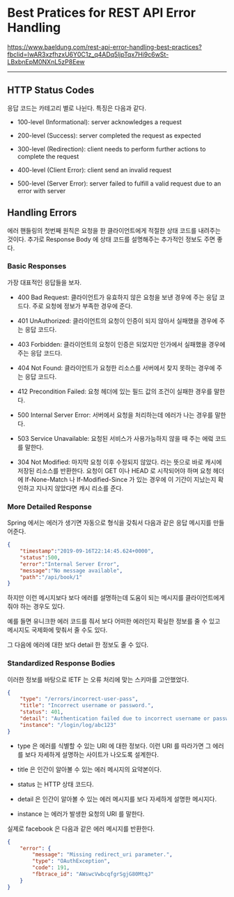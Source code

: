# Best Pratices for REST API Error Handling

https://www.baeldung.com/rest-api-error-handling-best-practices?fbclid=IwAR3xzfhzxU6Y0C1z_q4ADq5ljpTqx7Hi9c6wSt-LBxbnEpM0NXnL5zP8Eew

***

## HTTP Status Codes 

응답 코드는 카테고리 별로 나뉜다. 특징은 다음과 같다. 

- 100-level (Informational): server acknowledges a request 

- 200-level (Success): server completed the request as expected 

- 300-level (Redirection): client needs to perform further actions to complete the request 

- 400-level (Client Error): client send an invalid request

- 500-level (Server Error): server failed to fulfill a valid request due to an error with server 

## Handling Errors

에러 핸들링의 첫번째 원칙은 요청을 한 클라이언트에게 적절한 상태 코드를 내려주는 것이다. 추가로 Response Body 에 상태 코드를 설명해주는
추가적인 정보도 주면 좋다. 

### Basic Responses 

가장 대표적인 응답들을 보자. 

- 400 Bad Request: 클라이언트가 유효하지 않은 요청을 보낸 경우에 주는 응답 코드다. 주로 요청에 정보가 부족한 경우에 준다. 

- 401 UnAuthorized: 클라이언트의 요청이 인증이 되지 않아서 실패했을 경우에 주는 응답 코드다.

- 403 Forbidden: 클라이언트의 요청이 인증은 되었지만 인가에서 실패했을 경우에 주는 응답 코드다.

- 404 Not Found: 클라이언트가 요청한 리소스를 서버에서 찾지 못하는 경우에 주는 응답 코드다. 

- 412 Precondition Failed: 요청 헤더에 있는 필드 값의 조건이 실패한 경우를 말한다. 

- 500 Internal Server Error: 서버에서 요청을 처리하는데 에러가 나는 경우를 말한다. 

- 503 Service Unavailable: 요청된 서비스가 사용가능하지 않을 때 주는 에렄 코드를 말한다.

- 304 Not Modified: 마지막 요청 이후 수정되지 않았다. 라는 뜻으로 바로 캐시에 저장된 리소스를 반환한다. 
요청이 GET 이나 HEAD 로 시작되어야 하며 요청 헤더에 If-None-Match 나 If-Modified-Since 가 있는 경우에 이 기간이 지났는지 확인하고
지나지 않았다면 캐시 리소를 준다. 


### More Detailed Response

Spring 에서는 에러가 생기면 자동으로 형식을 갖춰서 다음과 같은 응답 메시지를 만들어준다.

```json
{
    "timestamp":"2019-09-16T22:14:45.624+0000",
    "status":500,
    "error":"Internal Server Error",
    "message":"No message available",
    "path":"/api/book/1"
}
```

하지만 이런 메시지보다 보다 에러를 설명하는데 도움이 되는 메시지를 클라이언트에게 줘야 하는 경우도 있다. 

예를 들면 유니크한 에러 코드를 줘서 보다 어떠한 에러인지 확실한 정보를 줄 수 있고 메시지도 국제화에 맞춰서 줄 수도 있다. 

그 다음에 에러에 대한 보다 detail 한 정보도 줄 수 있다.  

### Standardized Response Bodies

이러한 정보를 바탕으로 IETF 는 오류 처리에 맞는 스키마를 고안했었다. 

```json
{
    "type": "/errors/incorrect-user-pass",
    "title": "Incorrect username or password.",
    "status": 401,
    "detail": "Authentication failed due to incorrect username or password.",
    "instance": "/login/log/abc123"
}
```

- type 은 에러를 식별할 수 있는 URI 에 대한 정보다. 이런 URI 를 따라가면 그 에러를 보다 자세하게 설명하는 사이트가 나오도록 설계한다.

- title 은 인간이 알아볼 수 있는 에러 메시지의 요약본이다.

- status 는 HTTP 상태 코드다.

- detail 은 인간이 알아볼 수 있는 에러 메시지를 보다 자세하게 설명한 메시지다.

- instance 는 에러가 발생한 요청의 URI 를 말한다. 

실제로 facebook 은 다음과 같은 에러 메시지를 반환한다. 

```json
{
    "error": {
        "message": "Missing redirect_uri parameter.",
        "type": "OAuthException",
        "code": 191,
        "fbtrace_id": "AWswcVwbcqfgrSgjG80MtqJ"
    }
}
```

